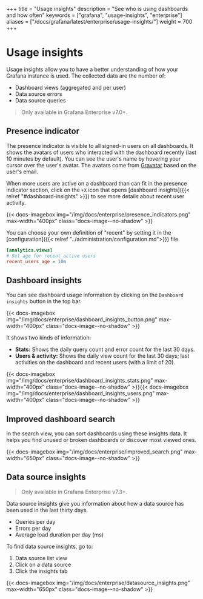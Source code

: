 +++
title = "Usage insights"
description = "See who is using dashboards and how often"
keywords = ["grafana", "usage-insights", "enterprise"]
aliases = ["/docs/grafana/latest/enterprise/usage-insights/"]
weight = 700
+++

# Usage insights

Usage insights allow you to have a better understanding of how your Grafana instance is used. The collected data are the number of:

- Dashboard views (aggregated and per user)
- Data source errors
- Data source queries

> Only available in Grafana Enterprise v7.0+.

## Presence indicator

The presence indicator is visible to all signed-in users on all dashboards. It shows the avatars of users who interacted with the dashboard recently (last 10 minutes by default). You can see the user's name by hovering your cursor over the user's avatar. The avatars come from [Gravatar](https://gravatar.com) based on the user's email.

When more users are active on a dashboard than can fit in the presence indicator section, click on the `+X` icon that opens [dashboard insights]({{< relref "#dashboard-insights" >}}) to see more details about recent user activity.

{{< docs-imagebox img="/img/docs/enterprise/presence_indicators.png" max-width="400px" class="docs-image--no-shadow" >}}

You can choose your own definition of "recent" by setting it in the [configuration]({{< relref "../administration/configuration.md">}}) file.

```ini
[analytics.views]
# Set age for recent active users
recent_users_age = 10m
```

## Dashboard insights

You can see dashboard usage information by clicking on the `Dashboard insights` button in the top bar.

{{< docs-imagebox img="/img/docs/enterprise/dashboard_insights_button.png" max-width="400px" class="docs-image--no-shadow" >}}

It shows two kinds of information:

- **Stats:** Shows the daily query count and error count for the last 30 days.
- **Users & activity:** Shows the daily view count for the last 30 days; last activities on the dashboard and recent users (with a limit of 20).

{{< docs-imagebox img="/img/docs/enterprise/dashboard_insights_stats.png" max-width="400px" class="docs-image--no-shadow" >}}{{< docs-imagebox img="/img/docs/enterprise/dashboard_insights_users.png" max-width="400px" class="docs-image--no-shadow" >}}


## Improved dashboard search

In the search view, you can sort dashboards using these insights data. It helps you find unused or broken dashboards or discover most viewed ones.

{{< docs-imagebox img="/img/docs/enterprise/improved_search.png" max-width="650px" class="docs-image--no-shadow" >}}

## Data source insights

> Only available in Grafana Enterprise v7.3+.

Data source insights give you information about how a data source has been used in the last thirty days.

- Queries per day
- Errors per day
- Average load duration per day (ms)
 
To find data source insights, go to:
1. Data source list view
1. Click on a data source
1. Click the insights tab

{{< docs-imagebox img="/img/docs/enterprise/datasource_insights.png" max-width="650px" class="docs-image--no-shadow" >}}

